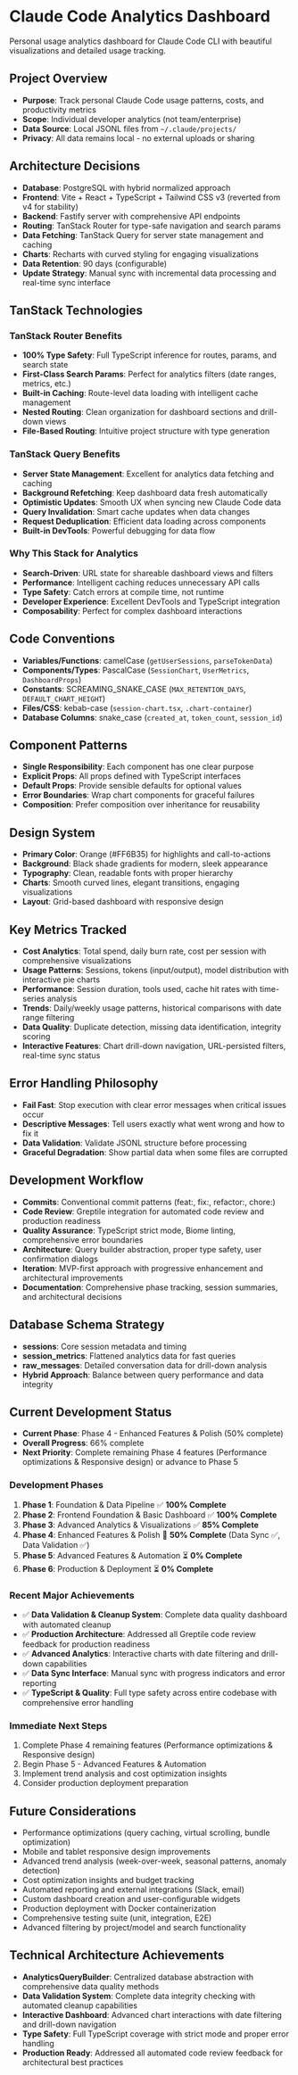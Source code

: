 # Claude Code Analytics Dashboard

Personal usage analytics dashboard for Claude Code CLI with beautiful visualizations and detailed usage tracking.

## Project Overview
- **Purpose**: Track personal Claude Code usage patterns, costs, and productivity metrics
- **Scope**: Individual developer analytics (not team/enterprise)
- **Data Source**: Local JSONL files from `~/.claude/projects/`
- **Privacy**: All data remains local - no external uploads or sharing

## Architecture Decisions
- **Database**: PostgreSQL with hybrid normalized approach
- **Frontend**: Vite + React + TypeScript + Tailwind CSS v3 (reverted from v4 for stability)
- **Backend**: Fastify server with comprehensive API endpoints
- **Routing**: TanStack Router for type-safe navigation and search params
- **Data Fetching**: TanStack Query for server state management and caching
- **Charts**: Recharts with curved styling for engaging visualizations
- **Data Retention**: 90 days (configurable)
- **Update Strategy**: Manual sync with incremental data processing and real-time sync interface

## TanStack Technologies

### TanStack Router Benefits
- **100% Type Safety**: Full TypeScript inference for routes, params, and search state
- **First-Class Search Params**: Perfect for analytics filters (date ranges, metrics, etc.)
- **Built-in Caching**: Route-level data loading with intelligent cache management
- **Nested Routing**: Clean organization for dashboard sections and drill-down views
- **File-Based Routing**: Intuitive project structure with type generation

### TanStack Query Benefits
- **Server State Management**: Excellent for analytics data fetching and caching
- **Background Refetching**: Keep dashboard data fresh automatically
- **Optimistic Updates**: Smooth UX when syncing new Claude Code data
- **Query Invalidation**: Smart cache updates when data changes
- **Request Deduplication**: Efficient data loading across components
- **Built-in DevTools**: Powerful debugging for data flow

### Why This Stack for Analytics
- **Search-Driven**: URL state for shareable dashboard views and filters
- **Performance**: Intelligent caching reduces unnecessary API calls
- **Type Safety**: Catch errors at compile time, not runtime
- **Developer Experience**: Excellent DevTools and TypeScript integration
- **Composability**: Perfect for complex dashboard interactions

## Code Conventions
- **Variables/Functions**: camelCase (`getUserSessions`, `parseTokenData`)
- **Components/Types**: PascalCase (`SessionChart`, `UserMetrics`, `DashboardProps`)
- **Constants**: SCREAMING_SNAKE_CASE (`MAX_RETENTION_DAYS`, `DEFAULT_CHART_HEIGHT`)
- **Files/CSS**: kebab-case (`session-chart.tsx`, `.chart-container`)
- **Database Columns**: snake_case (`created_at`, `token_count`, `session_id`)

## Component Patterns
- **Single Responsibility**: Each component has one clear purpose
- **Explicit Props**: All props defined with TypeScript interfaces
- **Default Props**: Provide sensible defaults for optional values
- **Error Boundaries**: Wrap chart components for graceful failures
- **Composition**: Prefer composition over inheritance for reusability

## Design System
- **Primary Color**: Orange (#FF6B35) for highlights and call-to-actions
- **Background**: Black shade gradients for modern, sleek appearance
- **Typography**: Clean, readable fonts with proper hierarchy
- **Charts**: Smooth curved lines, elegant transitions, engaging visualizations
- **Layout**: Grid-based dashboard with responsive design

## Key Metrics Tracked
- **Cost Analytics**: Total spend, daily burn rate, cost per session with comprehensive visualizations
- **Usage Patterns**: Sessions, tokens (input/output), model distribution with interactive pie charts
- **Performance**: Session duration, tools used, cache hit rates with time-series analysis
- **Trends**: Daily/weekly usage patterns, historical comparisons with date range filtering
- **Data Quality**: Duplicate detection, missing data identification, integrity scoring
- **Interactive Features**: Chart drill-down navigation, URL-persisted filters, real-time sync status

## Error Handling Philosophy
- **Fail Fast**: Stop execution with clear error messages when critical issues occur
- **Descriptive Messages**: Tell users exactly what went wrong and how to fix it
- **Data Validation**: Validate JSONL structure before processing
- **Graceful Degradation**: Show partial data when some files are corrupted

## Development Workflow
- **Commits**: Conventional commit patterns (feat:, fix:, refactor:, chore:)
- **Code Review**: Greptile integration for automated code review and production readiness
- **Quality Assurance**: TypeScript strict mode, Biome linting, comprehensive error boundaries
- **Architecture**: Query builder abstraction, proper type safety, user confirmation dialogs
- **Iteration**: MVP-first approach with progressive enhancement and architectural improvements
- **Documentation**: Comprehensive phase tracking, session summaries, and architectural decisions

## Database Schema Strategy
- **sessions**: Core session metadata and timing
- **session_metrics**: Flattened analytics data for fast queries  
- **raw_messages**: Detailed conversation data for drill-down analysis
- **Hybrid Approach**: Balance between query performance and data integrity

## Current Development Status
- **Current Phase**: Phase 4 - Enhanced Features & Polish (50% complete)
- **Overall Progress**: 66% complete
- **Next Priority**: Complete remaining Phase 4 features (Performance optimizations & Responsive design) or advance to Phase 5

### Development Phases
1. **Phase 1**: Foundation & Data Pipeline ✅ **100% Complete**
2. **Phase 2**: Frontend Foundation & Basic Dashboard ✅ **100% Complete**
3. **Phase 3**: Advanced Analytics & Visualizations ✅ **85% Complete**
4. **Phase 4**: Enhanced Features & Polish 🚀 **50% Complete** (Data Sync ✅, Data Validation ✅)
5. **Phase 5**: Advanced Features & Automation ⏳ **0% Complete**
6. **Phase 6**: Production & Deployment ⏳ **0% Complete**

### Recent Major Achievements
- ✅ **Data Validation & Cleanup System**: Complete data quality dashboard with automated cleanup
- ✅ **Production Architecture**: Addressed all Greptile code review feedback for production readiness
- ✅ **Advanced Analytics**: Interactive charts with date filtering and drill-down capabilities
- ✅ **Data Sync Interface**: Manual sync with progress indicators and error reporting
- ✅ **TypeScript & Quality**: Full type safety across entire codebase with comprehensive error handling

### Immediate Next Steps
1. Complete Phase 4 remaining features (Performance optimizations & Responsive design)
2. Begin Phase 5 - Advanced Features & Automation
3. Implement trend analysis and cost optimization insights
4. Consider production deployment preparation

## Future Considerations

- Performance optimizations (query caching, virtual scrolling, bundle optimization)
- Mobile and tablet responsive design improvements
- Advanced trend analysis (week-over-week, seasonal patterns, anomaly detection)
- Cost optimization insights and budget tracking
- Automated reporting and external integrations (Slack, email)
- Custom dashboard creation and user-configurable widgets
- Production deployment with Docker containerization
- Comprehensive testing suite (unit, integration, E2E)
- Advanced filtering by project/model and search functionality

## Technical Architecture Achievements

- **AnalyticsQueryBuilder**: Centralized database abstraction with comprehensive data quality methods
- **Data Validation System**: Complete data integrity checking with automated cleanup capabilities
- **Interactive Dashboard**: Advanced chart interactions with date filtering and drill-down navigation
- **Type Safety**: Full TypeScript coverage with strict mode and proper error handling
- **Production Ready**: Addressed all automated code review feedback for architectural best practices